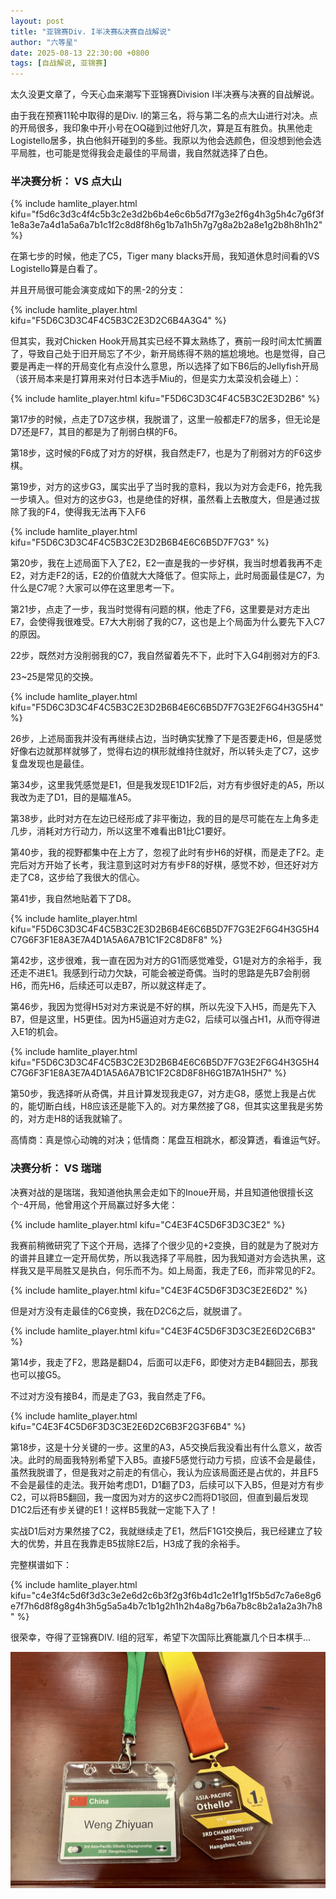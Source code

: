 ```yaml
---
layout: post
title: "亚锦赛Div. I半决赛&决赛自战解说"
author: "六等星"
date: 2025-08-13 22:30:00 +0800
tags: [自战解说, 亚锦赛]
---
```


太久没更文章了，今天心血来潮写下亚锦赛Division I半决赛与决赛的自战解说。

由于我在预赛11轮中取得的是Div. I的第三名，将与第二名的点大山进行对决。点的开局很多，我印象中开小号在OQ碰到过他好几次，算是互有胜负。执黑他走Logistello居多，执白他斜开碰到的多些。我原以为他会选颜色，但没想到他会选平局胜，也可能是觉得我会走最佳的平局谱，我自然就选择了白色。

### 半决赛分析： VS 点大山

{% include hamlite_player.html kifu="f5d6c3d3c4f4c5b3c2e3d2b6b4e6c6b5d7f7g3e2f6g4h3g5h4c7g6f3f1e8a3e7a4d1a5a6a7b1c1f2c8d8f8h6g1b7a1h5h7g7g8a2b2a8e1g2b8h8h1h2" %}

在第七步的时候，他走了C5，Tiger many blacks开局，我知道休息时间看的VS Logistello算是白看了。

并且开局很可能会演变成如下的黑-2的分支：

{% include hamlite_player.html kifu="F5D6C3D3C4F4C5B3C2E3D2C6B4A3G4" %}

但其实，我对Chicken Hook开局其实已经不算太熟练了，赛前一段时间太忙搁置了，导致自己处于旧开局忘了不少，新开局练得不熟的尴尬境地。也是觉得，自己要是再走一样的开局变化有点没什么意思，所以选择了如下B6后的Jellyfish开局（该开局本来是打算用来对付日本选手Miu的，但是实力太菜没机会碰上）：

{% include hamlite_player.html kifu="F5D6C3D3C4F4C5B3C2E3D2B6" %}

第17步的时候，点走了D7这步棋，我脱谱了，这里一般都走F7的居多，但无论是D7还是F7，其目的都是为了削弱白棋的F6。

第18步，这时候的F6成了对方的好棋，我自然走F7，也是为了削弱对方的F6这步棋。

第19步，对方的这步G3，属实出乎了当时我的意料，我以为对方会走F6，抢先我一步填入。但对方的这步G3，也是绝佳的好棋，虽然看上去散度大，但是通过拔除了我的F4，使得我无法再下入F6

{% include hamlite_player.html kifu="F5D6C3D3C4F4C5B3C2E3D2B6B4E6C6B5D7F7G3" %}

第20步，我在上述局面下入了E2，E2一直是我的一步好棋，我当时想着我再不走E2，对方走F2的话，E2的价值就大大降低了。但实际上，此时局面最佳是C7，为什么是C7呢？大家可以停在这里思考一下。

第21步，点走了一步，我当时觉得有问题的棋，他走了F6，这里要是对方走出E7，会使得我很难受。E7大大削弱了我的C7，这也是上个局面为什么要先下入C7的原因。

22步，既然对方没削弱我的C7，我自然留着先不下，此时下入G4削弱对方的F3.

23~25是常见的交换。

{% include hamlite_player.html kifu="F5D6C3D3C4F4C5B3C2E3D2B6B4E6C6B5D7F7G3E2F6G4H3G5H4" %}

26步，上述局面我并没有再继续占边，当时确实犹豫了下是否要走H6，但是感觉好像右边就那样就够了，觉得右边的棋形就维持住就好，所以转头走了C7，这步复盘发现也是最佳。

第34步，这里我凭感觉是E1，但是我发现E1D1F2后，对方有步很好走的A5，所以我改为走了D1，目的是瞄准A5。

第38步，此时对方在左边已经形成了非平衡边，我的目的是尽可能在左上角多走几步，消耗对方行动力，所以这里不难看出B1比C1要好。

第40步，我的视野都集中在上方了，忽视了此时有步H6的好棋，而是走了F2。走完后对方开始了长考，我注意到这时对方有步F8的好棋，感觉不妙，但还好对方走了C8，这步给了我很大的信心。

第41步，我自然地贴着下了D8。

{% include hamlite_player.html kifu="F5D6C3D3C4F4C5B3C2E3D2B6B4E6C6B5D7F7G3E2F6G4H3G5H4C7G6F3F1E8A3E7A4D1A5A6A7B1C1F2C8D8F8" %}

第42步，这步很难，我一直在因为对方的G1而感觉难受，G1是对方的余裕手，我还走不进E1。我感到行动力欠缺，可能会被逆奇偶。当时的思路是先B7会削弱H6，而先H6，后续还可以走B7，所以就这样走了。

第46步，我因为觉得H5对对方来说是不好的棋，所以先没下入H5，而是先下入B7，但是这里，H5更佳。因为H5逼迫对方走G2，后续可以强占H1，从而夺得进入E1的机会。

{% include hamlite_player.html kifu="F5D6C3D3C4F4C5B3C2E3D2B6B4E6C6B5D7F7G3E2F6G4H3G5H4C7G6F3F1E8A3E7A4D1A5A6A7B1C1F2C8D8F8H6G1B7A1H5H7" %}

第50步，我选择听从奇偶，并且计算发现我走G7，对方走G8，感觉上我是占优的，能切断白线，H8应该还是能下入的。对方果然接了G8，但其实这里我是劣势的，对方走H8的话我就输了。

高情商：真是惊心动魄的对决；低情商：尾盘互相跳水，都没算透，看谁运气好。

### 决赛分析： VS 瑞瑞

决赛对战的是瑞瑞，我知道他执黑会走如下的Inoue开局，并且知道他很擅长这个-4开局，他曾用这个开局赢过好多大佬：

{% include hamlite_player.html kifu="C4E3F4C5D6F3D3C3E2" %}

我赛前稍微研究了下这个开局，选择了个很少见的+2变换，目的就是为了脱对方的谱并且建立一定开局优势，所以我选择了平局胜，因为我知道对方会选执黑，这样我又是平局胜又是执白，何乐而不为。如上局面，我走了E6，而非常见的F2。

{% include hamlite_player.html kifu="C4E3F4C5D6F3D3C3E2E6D2" %}

但是对方没有走最佳的C6变换，我在D2C6之后，就脱谱了。

{% include hamlite_player.html kifu="C4E3F4C5D6F3D3C3E2E6D2C6B3" %}

第14步，我走了F2，思路是翻D4，后面可以走F6，即使对方走B4翻回去，那我也可以接G5。

不过对方没有接B4，而是走了G3，我自然走了F6。

{% include hamlite_player.html kifu="C4E3F4C5D6F3D3C3E2E6D2C6B3F2G3F6B4" %}

第18步，这是十分关键的一步。这里的A3，A5交换后我没看出有什么意义，故否决。此时的局面我特别希望下入B5。直接F5感觉行动力亏损，应该不会是最佳，虽然我脱谱了，但是我对之前走的有信心，我认为应该局面还是占优的，并且F5不会是最佳的走法。我开始考虑D1，D1翻了D3，后续可以下入B5，但是对方有步C2，可以将B5翻回，我一度因为对方的这步C2而将D1驳回，但直到最后发现D1C2后还有步关键的E1！这样B5我就一定能下入了！

实战D1后对方果然接了C2，我就继续走了E1，然后F1G1交换后，我已经建立了较大的优势，并且在我靠走B5拔除E2后，H3成了我的余裕手。

完整棋谱如下：

{% include hamlite_player.html kifu="c4e3f4c5d6f3d3c3e2e6d2c6b3f2g3f6b4d1c2e1f1g1f5b5d7c7a6e8g6e7f7h6d8f8g8g4h3h5g5a5a4b7c1b1g2h1h2h4a8g7b6a7b8c8b2a1a2a3h7h8" %}

很荣幸，夺得了亚锦赛DIV. I组的冠军，希望下次国际比赛能赢几个日本棋手...

![APOC DIVISION I WINNER](/hamlite/image/apoc_div_1_winner.jpg)

